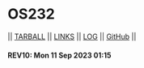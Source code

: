 # OS232

|| [TARBALL](https://os.vlsm.org/Log/adhan-857.tar.bz2.txt) || [LINKS](https://adhan-857.github.io/os232/LINKS/) || [LOG](https://adhan-857.github.io/os232/TXT/mylog.txt) || [GitHub](https://github.com/adhan-857/os232/) ||

#### REV10: Mon 11 Sep 2023 01:15
